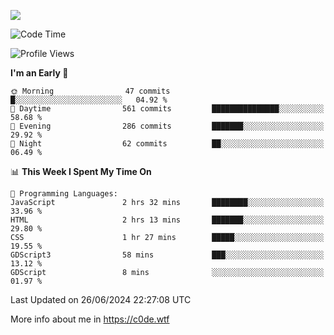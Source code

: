 <a href="https://wakatime.com"><img src="https://wakatime.com/share/@c0dezin/b7f18a7c-ab3a-40b8-8bc7-b1b7bf71f1d6.svg" /></a>

<!--START_SECTION:waka-->
![Code Time](http://img.shields.io/badge/Code%20Time-47%20hrs%208%20mins-blue)

![Profile Views](http://img.shields.io/badge/Profile%20Views-0-blue)

**I'm an Early 🐤** 

```text
🌞 Morning                47 commits          █░░░░░░░░░░░░░░░░░░░░░░░░   04.92 % 
🌆 Daytime                561 commits         ███████████████░░░░░░░░░░   58.68 % 
🌃 Evening                286 commits         ███████░░░░░░░░░░░░░░░░░░   29.92 % 
🌙 Night                  62 commits          ██░░░░░░░░░░░░░░░░░░░░░░░   06.49 % 
```


📊 **This Week I Spent My Time On** 

```text
💬 Programming Languages: 
JavaScript               2 hrs 32 mins       ████████░░░░░░░░░░░░░░░░░   33.96 % 
HTML                     2 hrs 13 mins       ███████░░░░░░░░░░░░░░░░░░   29.80 % 
CSS                      1 hr 27 mins        █████░░░░░░░░░░░░░░░░░░░░   19.55 % 
GDScript3                58 mins             ███░░░░░░░░░░░░░░░░░░░░░░   13.12 % 
GDScript                 8 mins              ░░░░░░░░░░░░░░░░░░░░░░░░░   01.97 % 
```


 Last Updated on 26/06/2024 22:27:08 UTC
<!--END_SECTION:waka-->

More info about me in https://c0de.wtf
